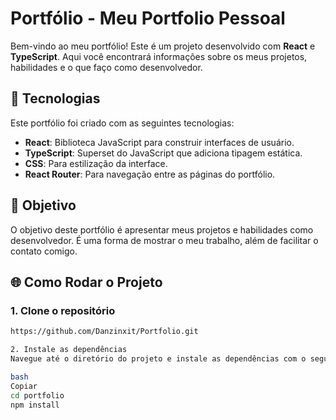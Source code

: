 # Portfólio - Meu Portfolio Pessoal

Bem-vindo ao meu portfólio! Este é um projeto desenvolvido com **React** e **TypeScript**. Aqui você encontrará informações sobre os meus projetos, habilidades e o que faço como desenvolvedor.

## 🚀 Tecnologias

Este portfólio foi criado com as seguintes tecnologias:

- **React**: Biblioteca JavaScript para construir interfaces de usuário.
- **TypeScript**: Superset do JavaScript que adiciona tipagem estática.
- **CSS**: Para estilização da interface.
- **React Router**: Para navegação entre as páginas do portfólio.

## 🎯 Objetivo

O objetivo deste portfólio é apresentar meus projetos e habilidades como desenvolvedor. É uma forma de mostrar o meu trabalho, além de facilitar o contato comigo.

## 🌐 Como Rodar o Projeto

### 1. Clone o repositório

```bash
https://github.com/Danzinxit/Portfolio.git

2. Instale as dependências
Navegue até o diretório do projeto e instale as dependências com o seguinte comando:

bash
Copiar
cd portfolio
npm install
